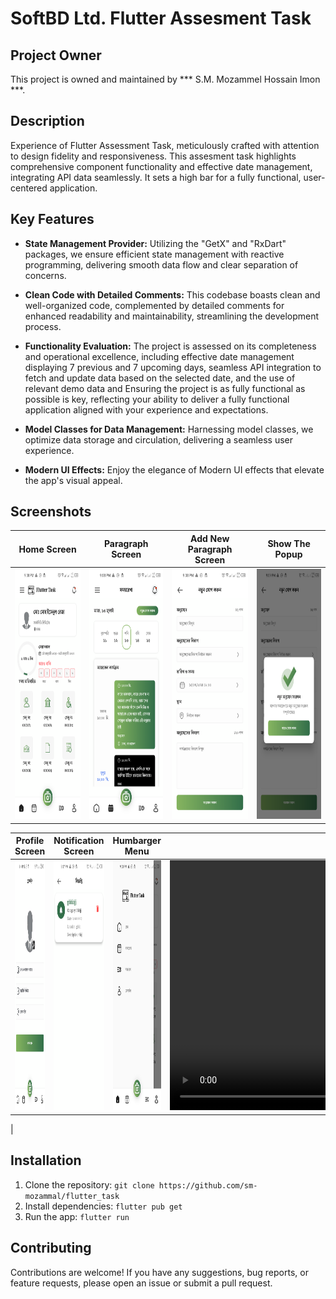 # SoftBD Ltd. Flutter Assesment Task
## Project Owner
This project is owned and maintained by *** S.M. Mozammel Hossain Imon ***.

## Description
Experience of Flutter Assessment Task, meticulously crafted with attention to design fidelity and responsiveness. This assesment task highlights comprehensive component functionality and effective date management, integrating API data seamlessly. It sets a high bar for a fully functional, user-centered application.

## Key Features
- **State Management Provider:** Utilizing the "GetX" and "RxDart" packages, we ensure efficient state management with reactive programming, delivering smooth data flow and clear separation of concerns.

- **Clean Code with Detailed Comments:** This codebase boasts clean and well-organized code, complemented by detailed comments for enhanced readability and maintainability, streamlining the development process.

- **Functionality Evaluation:** The project is assessed on its completeness and operational excellence, including effective date management displaying 7 previous and 7 upcoming days, seamless API integration to fetch and update data based on the selected date, and the use of relevant demo data and Ensuring the project is as fully functional as possible is key, reflecting your ability to deliver a fully functional application aligned with your experience and expectations.

- **Model Classes for Data Management:** Harnessing model classes, we optimize data storage and circulation, delivering a seamless user experience.

- **Modern UI Effects:** Enjoy the elegance of Modern UI effects that elevate the app's visual appeal.


## Screenshots

|                          Home Screen                          |                     Paragraph Screen                     |                          Add New Paragraph Screen                           |                 Show The Popup                 |
|:--------------------------------------------------------------:|:--------------------------------------------------------------:|:--------------------------------------------------------------:|:--------------------------------------------------------------:|
| <img src="screenshots/1.png" height="400" width="auto"> | <img src="screenshots/2.png" height="400" width="auto"> | <img src="screenshots/3.png" height="400" width="auto"> | <img src="screenshots/4.png" height="400" width="auto"> |

|                    Profile Screen                    |                  Notification Screen                  |                      Humbarger Menu                       |                         Video                          |
|:--------------------------------------------------------------:|:--------------------------------------------------------------:|:--------------------------------------------------------------:|:--------------------------------------------------------------:|
| <img src="screenshots/5.png" height="400" width="auto"> | <img src="screenshots/6.png" height="400" width="auto"> | <img src="screenshots/7.png" height="400" width="auto"> | <video width="auto" height="400" controls>
  <source src="video/video.mp4" type="video/mp4">
</video> |

## Installation
1. Clone the repository: `git clone https://github.com/sm-mozammal/flutter_task`
2. Install dependencies: `flutter pub get`
3. Run the app: `flutter run`

## Contributing
Contributions are welcome! If you have any suggestions, bug reports, or feature requests, please open an issue or submit a pull request.